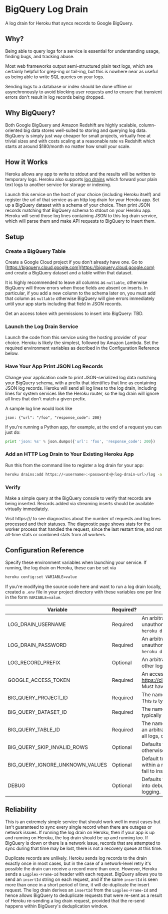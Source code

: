 # BigQuery Log Drain

A log drain for Heroku that syncs records to Google BigQuery.

## Why?

Being able to query logs for a service is essential for understanding usage,
finding bugs, and tracking abuse.

Most web frameworks output semi-structured plain text logs, which are certainly
helpful for grep-ing or tail-ing, but this is nowhere near as useful as being
able to write SQL queries on your logs.

Sending logs to a database or index should be done offline or asynchronously
to avoid blocking user requests and to ensure that transient errors don't
result in log records being dropped.

## Why BigQuery?

Both Google BigQuery and Amazon Redshift are highly scalable, column-oriented
big data stores well-suited to storing and querying log data. BigQuery is
simply just way cheaper for small projects, virtually free at trivial sizes
and with costs scaling at a reasonable rate vs Redshift which starts at
around $180/month no matter how small your scale.

## How it Works

Heroku allows any app to write to stdout and the results will be written to
temporary logs. Heroku also supports [log drains](https://devcenter.heroku.com/articles/log-drains)
which forward your plain text logs to another service for storage or indexing.

Launch this service on the host of your choice (including Heroku itself) and
register the url of that service as an http log drain for your Heroku app.
Set up a BigQuery dataset with a schema of your choice. Then print JSON
records matching that BigQuery schema to stdout on your Heroku app.
Heroku will send those log lines containing JSON to this log drain service,
which will parse them and make API requests to BigQuery to insert them.

## Setup

### Create a BigQuery Table

Create a Google Cloud project if you don't already have one.
Go to [https://bigquery.cloud.google.com](https://bigquery.cloud.google.com) and create a BigQuery dataset and
a table within that dataset.

It is highly recommended to leave all columns as `nullable`, otherwise
BigQuery will throw errors when those fields are absent on inserts.
In particular, if you add a new column to the schema later on, you must
add that column as `nullable` otherwise BigQuery will give errors
immediately until your app starts including that field in JSON records.

Get an access token with permissions to insert into BigQuery: TBD.

### Launch the Log Drain Service

Launch the code from this service using the hosting provider of your
choice. Heroku is likely the simplest, followed by Amazon Lambda.
Set the required environment variables as decribed in the
Configuration Reference below.

### Have Your App Print JSON Log Records

Change your application code to print JSON-serialized log data matching
your BigQuery schema, with a prefix that identifies that line as containing
JSON log records. Heroku will send all log lines to the log drain, including
lines for system services like the Heroku router, so the log drain will
ignore all lines that don't match a given prefix.

A sample log line would look like

```
json: {"url": "/foo", "response_code": 200}
```

If you're running a Python app, for example, at the end of a request you can
just do:

```python
print 'json: %s' % json.dumps({'url': 'foo', 'response_code': 200})
```

### Add an HTTP Log Drain to Your Existing Heroku App

Run this from the command line to register a log drain for your app:

```bash
heroku drains:add https://<username>:<password>@<log-drain-url>/log -a <heroku-app-name>
```

### Verify

Make a simple query at the BigQuery console to verify that records are being
inserted. Records added via streaming inserts should be available virtually
immediately.

Visit https://<your-log-drain-url>/ to see diagnostics about the number
of requests and log lines processed and their statuses. The diagnostic
page shows stats for the worker process that handled the request, since
the last restart time, and not all-time stats or combined stats from all
workers.

## Configuration Reference

Specify these environment variables when launching your service. If running,
the log drain on Heroku, these can be set via

```bash
heroku config:set VARIABLE=value
```

If you're modifying the source code here and want to run a log drain locally,
created a `.env` file in your project directory with these variables
one per line in the form `VARIABLE=value`.

| Variable | Required? | Description |
|----------|-----------|-------------|
| LOG_DRAIN_USERNAME | Required | An arbitrary username used to secure access to the /log endpoint from unauthorized sources. Use this same value when registering the drain using `heroku drains:add`. |
| LOG_DRAIN_PASSWORD | Required | An arbitrary password used to secure access to the /log endpoint from unauthorized sources. Use this same value when registering the drain using `heroku drains:add`. |
| LOG_RECORD_PREFIX  | Optional | An arbitrary prefix used to different log lines that contain json records from all other log records, which are plain text. If unspecified, defaults to `json:`. |
| GOOGLE_ACCESS_TOKEN | Required | An access token used for making insert requests to BigQuery, as described in https://cloud.google.com/bigquery/docs/reference/rest/v2/tabledata/insertAll. Must have at least one of these | | scoopes: `https://www.googleapis.com/auth/bigquery`, `https://www.googleapis.com/auth/cloud-platform`,  or `https://www.googleapis.com/auth/bigquery.insertdata`. For simplicity, you can just use `https://www.googleapis.com |/| auth/bigquery.insertdata`. |
| BIG_QUERY_PROJECT_ID | Required | The name of the Google Cloud project that contains your BigQuery dataset. This is typically a string of the form `my-project-19902`. |
| BIG_QUERY_DATASET_ID | Required | The name of dataset that you gave at creation time. This is an arbitrary string, typically a simple descriptive name like `weblog`. |
| BIG_QUERY_TABLE_ID | Required | The name of the table within the dataset that you'd like to insert into. This is an arbitrary string, it could be something like `all` if you have a single table for all logs, or perhaps a | | date if you partition logs in some qay. |
| BIG_QUERY_SKIP_INVALID_ROWS | Optional | Defaults to false. If true, BigQuery will simply skip any invalid rows on insert, otherwise it returns an error and all rows in that request will fail to insert. |
| BIG_QUERY_IGNORE_UNKNOWN_VALUES | Optional | Default to false. If true, BigQuery will ignore any unknown values it encounters within a record, otherwise it returns an error and all rows in that request will fail to insert. |
| DEBUG | Optional | Defaults to false. When running locally, sets the Flask/Werkzeug app server into debug mode, which enables automatic module reloading and debug logging. |

## Reliability

This is an extremely simple service that should work well in most cases but
isn't guaranteed to sync every single record when there are outages or
network issues. If running the log drain on Heroku, then if your app is
up and running on Heroku, the log drain should be up and running too.
If BigQuery is down or there is a network issue, records that are attempted
to sync during that time may be lost, there is not a recovery queue
at this time.

Duplicate records are unlikely. Heroku sends log records to the drain
exactly once in most cases, but in the case of a network-level retry
it's possible the drain can receive a record more than once. However,
Heroku sends a `Logplex-Frame-Id` header with each request. BigQuery
allows you to send an `insertId` string on each request, and if the same
`insertId` is seen more than once in a short period of time, it will
de-duplicate the insert request. The log drain derives an `insertId`
from the `Logplex-Frame-Id` and hence allows BigQuery to deduplicate
requests that were re-sent as a result of Heroku re-sending a log drain
request, provided that the re-send happens within BigQuery's deduplication
window.
